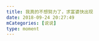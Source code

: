 ```yaml
---
title: 我真的不想努力了，求富婆快出现
date: 2018-09-24 20:27:49
mCategories: [说说]
type: moment
---
```


<div id="pics-20180924202749"></div>

<script>
var data = [
    {"link": "2018-09-24_000000.jpeg", "type": "shuoshuo"}
];
picsRender(data, "pics-20180924202749");
</script>
